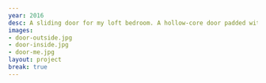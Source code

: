 ```yaml
---
year: 2016
desc: A sliding door for my loft bedroom. A hollow-core door padded with noise-insulating panels. Covered with fabric on the outside and wood on the inside.
images:
- door-outside.jpg
- door-inside.jpg
- door-me.jpg
layout: project
break: true
---
```


